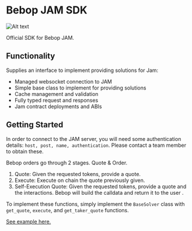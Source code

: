 # Bebop JAM SDK

![Alt text](../bebop.gif?raw=true "Title")

Official SDK for Bebop JAM.

## Functionality

Supplies an interface to implement providing solutions for Jam:

- Managed websocket connection to JAM
- Simple base class to implement for providing solutions
- Cache management and validation
- Fully typed request and responses
- Jam contract deployments and ABIs

## Getting Started

In order to connect to the JAM server, you will need some authentication details: `host, post, name, authentication`. Please contact a team member to obtain these.

Bebop orders go through 2 stages. Quote & Order.

1. Quote: Given the requested tokens, provide a quote.
2. Execute: Execute on chain the quote previously given.
3. Self-Execution Quote: Given the requested tokens, provide a quote and the interactions. Bebop will build the calldata and return it to the user .

To implement these functions, simply implement the `BaseSolver` class with `get_quote`, `execute`, and `get_taker_quote` functions.

[See example here.](./src/jam_sdk/example.py)
